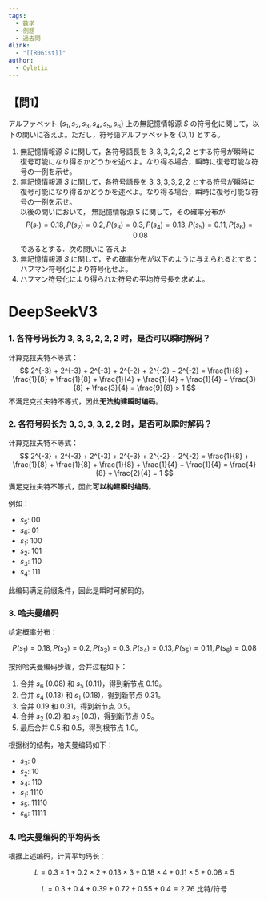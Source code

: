 ```yaml
---
tags:
  - 数学
  - 例题
  - 過去問
dlink:
  - "[[R06ist]]"
author:
  - Cyletix
---
```

## 【問1】  
アルファベット $\{s_1, s_2, s_3, s_4, s_5, s_6\}$ 上の無記憶情報源 $S$ の符号化に関して，以下の問いに答えよ。ただし，符号語アルファベットを $\{0, 1\}$ とする。

1. 無記憶情報源 $S$ に関して，各符号語長を $3, 3, 3, 2, 2, 2$ とする符号が瞬時に復号可能になり得るかどうかを述べよ。なり得る場合，瞬時に復号可能な符号の一例を示せ。  
2. 無記憶情報源 $S$ に関して，各符号語長を $3, 3, 3, 3, 2, 2$ とする符号が瞬時に復号可能になり得るかどうかを述べよ。なり得る場合，瞬時に復号可能な符号の一例を示せ。  
以後の問いにおいて， 無記憶情報源 S に関して，その確率分布が
$$
P(s_1) = 0.18, \, P(s_2) = 0.2, \, P(s_3) = 0.3, \, P(s_4) = 0.13, \, P(s_5) = 0.11, \, P(s_6) = 0.08
$$
であるとする．次の問いに 答えよ
3. 無記憶情報源 $S$ に関して，その確率分布が以下のように与えられるとする：  
   ハフマン符号化により符号化せよ。
4. ハフマン符号化により得られた符号の平均符号長を求めよ。


# DeepSeekV3

### 1. 各符号码长为 $3, 3, 3, 2, 2, 2$ 时，是否可以瞬时解码？

计算克拉夫特不等式：
$$
2^{-3} + 2^{-3} + 2^{-3} + 2^{-2} + 2^{-2} + 2^{-2} = \frac{1}{8} + \frac{1}{8} + \frac{1}{8} + \frac{1}{4} + \frac{1}{4} + \frac{1}{4} = \frac{3}{8} + \frac{3}{4} = \frac{9}{8} > 1
$$
不满足克拉夫特不等式，因此**无法构建瞬时编码**。
### 2. 各符号码长为 $3, 3, 3, 3, 2, 2$ 时，是否可以瞬时解码？


计算克拉夫特不等式：
$$
2^{-3} + 2^{-3} + 2^{-3} + 2^{-3} + 2^{-2} + 2^{-2} = \frac{1}{8} + \frac{1}{8} + \frac{1}{8} + \frac{1}{8} + \frac{1}{4} + \frac{1}{4} = \frac{4}{8} + \frac{2}{4} = 1
$$
满足克拉夫特不等式，因此**可以构建瞬时编码**。

例如：
- $s_5$: 00
- $s_6$: 01
- $s_1$: 100
- $s_2$: 101
- $s_3$: 110
- $s_4$: 111

此编码满足前缀条件，因此是瞬时可解码的。


### 3. 哈夫曼编码

给定概率分布：

$$
P(s_1) = 0.18, \, P(s_2) = 0.2, \, P(s_3) = 0.3, \, P(s_4) = 0.13, \, P(s_5) = 0.11, \, P(s_6) = 0.08
$$

按照哈夫曼编码步骤，合并过程如下：

1. 合并 $s_6$ (0.08) 和 $s_5$ (0.11)，得到新节点 0.19。
2. 合并 $s_4$ (0.13) 和 $s_1$ (0.18)，得到新节点 0.31。
3. 合并 0.19 和 0.31，得到新节点 0.5。
4. 合并 $s_2$ (0.2) 和 $s_3$ (0.3)，得到新节点 0.5。
5. 最后合并 0.5 和 0.5，得到根节点 1.0。

根据树的结构，哈夫曼编码如下：

- $s_3$: 0
- $s_2$: 10
- $s_4$: 110
- $s_1$: 1110
- $s_5$: 11110
- $s_6$: 11111

### 4. 哈夫曼编码的平均码长

根据上述编码，计算平均码长：

$$
L = 0.3 \times 1 + 0.2 \times 2 + 0.13 \times 3 + 0.18 \times 4 + 0.11 \times 5 + 0.08 \times 5
$$

$$
L = 0.3 + 0.4 + 0.39 + 0.72 + 0.55 + 0.4 = 2.76 \text{ 比特/符号}
$$
